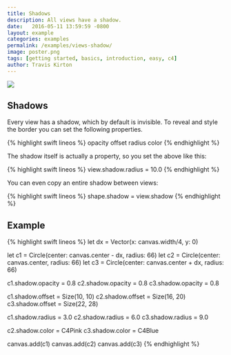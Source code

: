 ```yaml
---
title: Shadows
description: All views have a shadow.
date:   2016-05-11 13:59:59 -0800
layout: example
categories: examples
permalink: /examples/views-shadow/
image: poster.png
tags: [getting started, basics, introduction, easy, c4]
author: Travis Kirton
---
```

![](shadow.png)

## Shadows
Every view has a shadow, which by default is invisible. To reveal and style the border you can set the following properties.

{% highlight swift lineos %}
opacity
offset
radius
color
{% endhighlight %}

The shadow itself is actually a property, so you set the above like this:

{% highlight swift lineos %}
view.shadow.radius = 10.0
{% endhighlight %}

You can even copy an entire shadow between views:

{% highlight swift lineos %}
shape.shadow = view.shadow
{% endhighlight %}

## Example
{% highlight swift lineos %}
let dx = Vector(x: canvas.width/4, y: 0)

let c1 = Circle(center: canvas.center - dx, radius: 66)
let c2 = Circle(center: canvas.center, radius: 66)
let c3 = Circle(center: canvas.center + dx, radius: 66)

c1.shadow.opacity = 0.8
c2.shadow.opacity = 0.8
c3.shadow.opacity = 0.8

c1.shadow.offset = Size(10, 10)
c2.shadow.offset = Size(16, 20)
c3.shadow.offset = Size(22, 28)

c1.shadow.radius = 3.0
c2.shadow.radius = 6.0
c3.shadow.radius = 9.0

c2.shadow.color = C4Pink
c3.shadow.color = C4Blue

canvas.add(c1)
canvas.add(c2)
canvas.add(c3)
{% endhighlight %}
